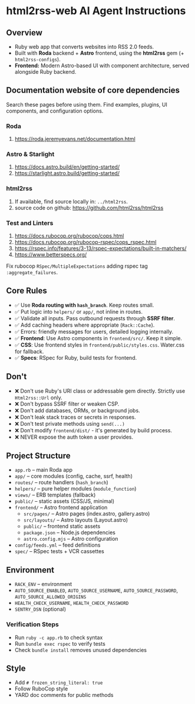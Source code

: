 # html2rss-web AI Agent Instructions

## Overview

- Ruby web app that converts websites into RSS 2.0 feeds.
- Built with **Roda** backend + **Astro** frontend, using the **html2rss** gem (+ `html2rss-configs`).
- **Frontend:** Modern Astro-based UI with component architecture, served alongside Ruby backend.

## Documentation website of core dependencies

Search these pages before using them. Find examples, plugins, UI components, and configuration options.

### Roda

1. https://roda.jeremyevans.net/documentation.html

### Astro & Starlight

1. https://docs.astro.build/en/getting-started/
2. https://starlight.astro.build/getting-started/

### html2rss

1. If available, find source locally in: `../html2rss`.
2. source code on github: https://github.com/html2rss/html2rss

### Test and Linters

1. https://docs.rubocop.org/rubocop/cops.html
2. https://docs.rubocop.org/rubocop-rspec/cops_rspec.html
3. https://rspec.info/features/3-13/rspec-expectations/built-in-matchers/
4. https://www.betterspecs.org/

Fix rubocop `RSpec/MultipleExpectations` adding rspec tag `:aggregate_failures`.

## Core Rules

- ✅ Use **Roda routing with `hash_branch`**. Keep routes small.
- ✅ Put logic into `helpers/` or `app/`, not inline in routes.
- ✅ Validate all inputs. Pass outbound requests through **SSRF filter**.
- ✅ Add caching headers where appropriate (`Rack::Cache`).
- ✅ Errors: friendly messages for users, detailed logging internally.
- ✅ **Frontend**: Use Astro components in `frontend/src/`. Keep it simple.
- ✅ **CSS**: Use frontend styles in `frontend/public/styles.css`. Water.css for fallback.
- ✅ **Specs**: RSpec for Ruby, build tests for frontend.

## Don't
- ❌ Don't use Ruby's URI class or addressable gem directly. Strictly use `Html2rss::Url` only.
- ❌ Don't bypass SSRF filter or weaken CSP.
- ❌ Don't add databases, ORMs, or background jobs.
- ❌ Don't leak stack traces or secrets in responses.
- ❌ Don't test private methods using `send(...)`
- ❌ Don't modify `frontend/dist/` - it's generated by build process.
- ❌ NEVER expose the auth token a user provides.

## Project Structure

- `app.rb` – main Roda app
- `app/` – core modules (config, cache, ssrf, health)
- `routes/` – route handlers (`hash_branch`)
- `helpers/` – pure helper modules (`module_function`)
- `views/` – ERB templates (fallback)
- `public/` – static assets (CSS/JS, minimal)
- `frontend/` – Astro frontend application
  - `src/pages/` – Astro pages (index.astro, gallery.astro)
  - `src/layouts/` – Astro layouts (Layout.astro)
  - `public/` – frontend static assets
  - `package.json` – Node.js dependencies
  - `astro.config.mjs` – Astro configuration
- `config/feeds.yml` – feed definitions
- `spec/` – RSpec tests + VCR cassettes

## Environment

- `RACK_ENV` – environment
- `AUTO_SOURCE_ENABLED`, `AUTO_SOURCE_USERNAME`, `AUTO_SOURCE_PASSWORD`, `AUTO_SOURCE_ALLOWED_ORIGINS`
- `HEALTH_CHECK_USERNAME`, `HEALTH_CHECK_PASSWORD`
- `SENTRY_DSN` (optional)

### Verification Steps
- Run `ruby -c app.rb` to check syntax
- Run `bundle exec rspec` to verify tests
- Check `bundle install` removes unused dependencies

## Style

- Add `# frozen_string_literal: true`
- Follow RuboCop style
- YARD doc comments for public methods
